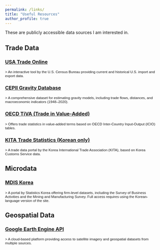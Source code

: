 ```yaml
---
permalink: /links/
title: "Useful Resources"
author_profile: true
---
```


These are publicly accessible data sources I am interested in.

## Trade Data

### [USA Trade Online](https://usatrade.census.gov/)
<small class="text-muted" style="font-family: sans-serif;">>
An interactive tool by the U.S. Census Bureau providing current and historical U.S. import and export data.
</small>

### [CEPII Gravity Database](https://www.cepii.fr/CEPII/en/bdd_modele/bdd_modele_item.asp?id=8)
<small class="text-muted" style="font-family: sans-serif;">>
A comprehensive dataset for estimating gravity models, including trade flows, distances, and macroeconomic indicators (1948–2020).
</small>

### [OECD TiVA (Trade in Value-Added)](https://www.oecd.org/en/topics/sub-issues/trade-in-value-added.html)
<small class="text-muted" style="font-family: sans-serif;">>
Offers trade statistics in value-added terms based on OECD Inter-Country Input-Output (ICIO) tables.
</small>

### [KITA Trade Statistics (Korean only)](https://stat.kita.net/)
<small class="text-muted" style="font-family: sans-serif;">>
A trade data portal by the Korea International Trade Association (KITA), based on Korea Customs Service data.
</small>

## Microdata

### [MDIS Korea](https://mdis.kostat.go.kr/eng/pageLink.do?link=mdisDataService)
<small class="text-muted" style="font-family: sans-serif;">>
A portal by Statistics Korea offering firm-level datasets, including the Survey of Business Activities and the Mining and Manufacturing Survey. Full access requires using the Korean-language version of the site.
</small>

## Geospatial Data

### [Google Earth Engine API](https://developers.google.com/earth-engine)
<small class="text-muted" style="font-family: sans-serif;">>
A cloud-based platform providing access to satellite imagery and geospatial datasets from multiple sources.
</small>

